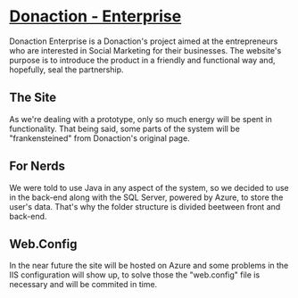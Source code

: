 # [Donaction - Enterprise](http://donaction.com.br/)

Donaction Enterprise is a Donaction's project aimed at the entrepreneurs who are interested in Social Marketing for their businesses. The website's purpose is to introduce the product in a friendly and functional way and, hopefully, seal the partnership.

## The Site

As we're dealing with a prototype, only so much energy will be spent in functionality. That being said, some parts of the system will be "frankensteined" from Donaction's original page.

## For Nerds

We were told to use Java in any aspect of the system, so we decided to use in the back-end along with the SQL Server, powered by Azure, to store the user's data. That's why the folder structure is divided beetween front and back-end.

## Web.Config

In the near future the site will be hosted on Azure and some problems in the IIS configuration will show up, to solve those the "web.config" file is necessary and will be commited in time.
